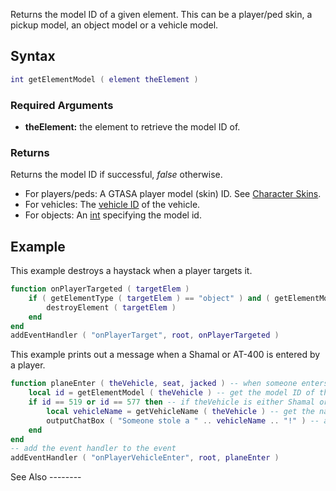 Returns the model ID of a given element. This can be a player/ped skin, a pickup model, an object model or a vehicle model.

Syntax
------

``` lua
int getElementModel ( element theElement )
```

### Required Arguments

-   **theElement:** the element to retrieve the model ID of.

### Returns

Returns the model ID if successful, *false* otherwise.

-   For players/peds: A GTASA player model (skin) ID. See [Character Skins](/Character_Skins.md "wikilink").
-   For vehicles: The [vehicle ID](/Vehicle_IDs.md "wikilink") of the vehicle.
-   For objects: An [int](/int.md "wikilink") specifying the model id.

Example
-------

<section class="server" name="Example 1 (Server)" show="true">
This example destroys a haystack when a player targets it.

``` lua
function onPlayerTargeted ( targetElem )
    if ( getElementType ( targetElem ) == "object" ) and ( getElementModel ( targetElem ) == 3374 ) then
        destroyElement ( targetElem )
    end
end
addEventHandler ( "onPlayerTarget", root, onPlayerTargeted )
```

</section>
<section class="server" name="Example 2 (Server)" show="true">
This example prints out a message when a Shamal or AT-400 is entered by a player.

``` lua
function planeEnter ( theVehicle, seat, jacked ) -- when someone enters a vehicle
    local id = getElementModel ( theVehicle ) -- get the model ID of the vehicle
    if id == 519 or id == 577 then -- if theVehicle is either Shamal or AT-400
        local vehicleName = getVehicleName ( theVehicle ) -- get the name of theVehicle
        outputChatBox ( "Someone stole a " .. vehicleName .. "!" ) -- announce that someone stole the plane
    end
end
-- add the event handler to the event
addEventHandler ( "onPlayerVehicleEnter", root, planeEnter )
```

</section>
See Also
--------

